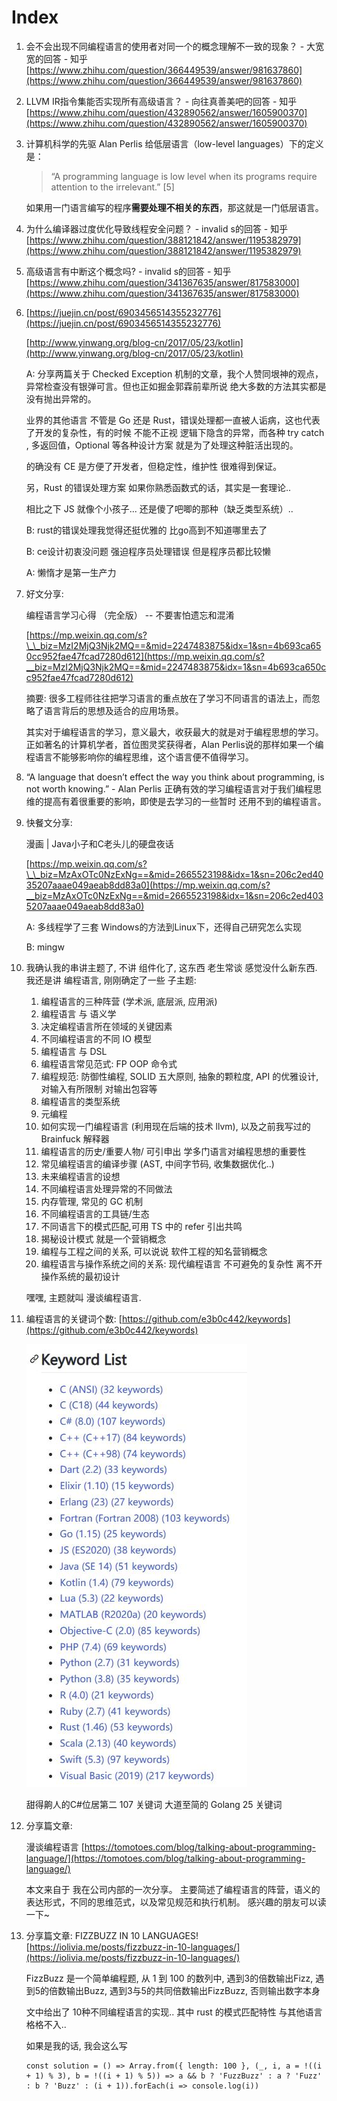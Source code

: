 # Index

1. 会不会出现不同编程语言的使用者对同一个的概念理解不一致的现象？ - 大宽宽的回答 - 知乎 [https://www.zhihu.com/question/366449539/answer/981637860](https://www.zhihu.com/question/366449539/answer/981637860)
2. LLVM IR指令集能否实现所有高级语言？ - 向往真善美吧的回答 - 知乎 [https://www.zhihu.com/question/432890562/answer/1605900370](https://www.zhihu.com/question/432890562/answer/1605900370)
3. 计算机科学的先驱 Alan Perlis 给低层语言（low-level languages）下的定义是：

   > “A programming language is low level when its programs require attention to the irrelevant.” \[5\]

   如果用一门语言编写的程序**需要处理不相关的东西**，那这就是一门低层语言。

4. 为什么编译器过度优化导致线程安全问题？ - invalid s的回答 - 知乎 [https://www.zhihu.com/question/388121842/answer/1195382979](https://www.zhihu.com/question/388121842/answer/1195382979)
5. 高级语言有中断这个概念吗? - invalid s的回答 - 知乎 [https://www.zhihu.com/question/341367635/answer/817583000](https://www.zhihu.com/question/341367635/answer/817583000)
6. [https://juejin.cn/post/6903456514355232776](https://juejin.cn/post/6903456514355232776)

   [http://www.yinwang.org/blog-cn/2017/05/23/kotlin](http://www.yinwang.org/blog-cn/2017/05/23/kotlin)

   A: 分享两篇关于 Checked Exception 机制的文章，我个人赞同垠神的观点，异常检查没有银弹可言。但也正如掘金郭霖前辈所说 绝大多数的方法其实都是没有抛出异常的。

   业界的其他语言 不管是 Go 还是 Rust，错误处理都一直被人诟病，这也代表了开发的复杂性，有的时候 不能不正视 逻辑下隐含的异常，而各种 try catch , 多返回值，Optional 等各种设计方案 就是为了处理这种脏活出现的。

   的确没有 CE 是方便了开发者，但稳定性，维护性 很难得到保证。

   另，Rust 的错误处理方案 如果你熟悉函数式的话，其实是一套理论..

   相比之下 JS 就像个小孩子... 还是傻了吧唧的那种（缺乏类型系统）..

   B: rust的错误处理我觉得还挺优雅的 比go高到不知道哪里去了

   B: ce设计初衷没问题 强迫程序员处理错误 但是程序员都比较懒

   A: 懒惰才是第一生产力

7. 好文分享:

   编程语言学习心得 （完全版） -- 不要害怕遗忘和混淆

   [https://mp.weixin.qq.com/s?\_\_biz=MzI2MjQ3Njk2MQ==&mid=2247483875&idx=1&sn=4b693ca650cc952fae47fcad7280d612](https://mp.weixin.qq.com/s?__biz=MzI2MjQ3Njk2MQ==&mid=2247483875&idx=1&sn=4b693ca650cc952fae47fcad7280d612)

   摘要: 很多工程师往往把学习语言的重点放在了学习不同语言的语法上，而忽略了语言背后的思想及适合的应用场景。

   其实对于编程语言的学习，意义最大，收获最大的就是对于编程思想的学习。正如著名的计算机学者，首位图灵奖获得者，Alan Perlis说的那样如果一个编程语言不能够影响你的编程思维，这个语言便不值得学习。

8. “A language that doesn’t effect the way you think about programming, is not worth knowing.” - Alan Perlis 正确有效的学习编程语言对于我们编程思维的提高有着很重要的影响，即使是去学习的一些暂时 还用不到的编程语言。
9. 快餐文分享:

   漫画 \| Java小子和C老头儿的硬盘夜话

   [https://mp.weixin.qq.com/s?\_\_biz=MzAxOTc0NzExNg==&mid=2665523198&idx=1&sn=206c2ed4035207aaae049aeab8dd83a0](https://mp.weixin.qq.com/s?__biz=MzAxOTc0NzExNg==&mid=2665523198&idx=1&sn=206c2ed4035207aaae049aeab8dd83a0)

   A: 多线程学了三套 Windows的方法到Linux下，还得自己研究怎么实现

   B: mingw

10. 我确认我的串讲主题了, 不讲 组件化了, 这东西 老生常谈 感觉没什么新东西. 我还是讲 编程语言, 刚刚确定了一些 子主题:

    1. 编程语言的三种阵营 \(学术派, 底层派, 应用派\)
    2. 编程语言 与 语义学
    3. 决定编程语言所在领域的关键因素
    4. 不同编程语言的不同 IO 模型
    5. 编程语言 与 DSL
    6. 编程语言常见范式: FP OOP 命令式
    7. 编程规范: 防御性编程, SOLID 五大原则, 抽象的颗粒度, API 的优雅设计, 对输入有所限制 对输出包容等
    8. 编程语言的类型系统
    9. 元编程
    10. 如何实现一门编程语言 \(利用现在后端的技术 llvm\), 以及之前我写过的 Brainfuck 解释器
    11. 编程语言的历史/重要人物/ 可引申出 学多门语言对编程思想的重要性
    12. 常见编程语言的编译步骤 \(AST, 中间字节码, 收集数据优化..\)
    13. 未来编程语言的设想
    14. 不同编程语言处理异常的不同做法
    15. 内存管理, 常见的 GC 机制
    16. 不同编程语言的工具链/生态
    17. 不同语言下的模式匹配,可用 TS 中的 refer 引出共鸣
    18. 揭秘设计模式 就是一个营销概念
    19. 编程与工程之间的关系, 可以说说 软件工程的知名营销概念
    20. 编程语言与操作系统之间的关系: 现代编程语言 不可避免的复杂性 离不开操作系统的最初设计

    嘿嘿, 主题就叫 漫谈编程语言.

11. 编程语言的关键词个数: [https://github.com/e3b0c442/keywords](https://github.com/e3b0c442/keywords)

    ![image-20210201232452774](../../.gitbook/assets/image-20210201232452774.png)

    甜得齁人的C\#位居第二 107 关键词 大道至简的 Golang 25 关键词

12. 分享篇文章:

    漫谈编程语言 [https://tomotoes.com/blog/talking-about-programming-language/](https://tomotoes.com/blog/talking-about-programming-language/)

    本文来自于 我在公司内部的一次分享。 主要简述了编程语言的阵营，语义的表达形式，不同的思维范式，以及常见规范和执行机制。 感兴趣的朋友可以读一下~

13. 分享篇文章: FIZZBUZZ IN 10 LANGUAGES! [https://iolivia.me/posts/fizzbuzz-in-10-languages/](https://iolivia.me/posts/fizzbuzz-in-10-languages/)

    FizzBuzz 是一个简单编程题, 从 1 到 100 的数列中, 遇到3的倍数输出Fizz, 遇到5的倍数输出Buzz, 遇到3与5的共同倍数输出FizzBuzz, 否则输出数字本身

    文中给出了 10种不同编程语言的实现.. 其中 rust 的模式匹配特性 与其他语言格格不入..

    如果是我的话, 我会这么写

    ```text
    const solution = () => Array.from({ length: 100 }, (_, i, a = !((i + 1) % 3), b = !((i + 1) % 5)) => a && b ? 'FuzzBuzz' : a ? 'Fuzz' : b ? 'Buzz' : (i + 1)).forEach(i => console.log(i))
    ```

